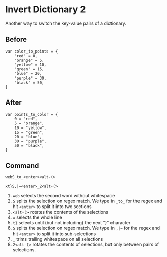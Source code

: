 # Invert Dictionary 2

Another way to switch the key-value pairs of a dictionary.

## Before

```gdscript
var color_to_points = {
    "red" = 0,
    "orange" = 5,
    "yellow" = 10,
    "green" = 15,
    "blue" = 20,
    "purple" = 30,
    "black" = 50,
}
```

## After

```gdscript
var points_to_color = {
    0 = "red",
    5 = "orange",
    10 = "yellow",
    15 = "green",
    20 = "blue",
    30 = "purple",
    50 = "black",
}
```

## Command

```
webS_to_<enter><alt-(>

xt}S,|=<enter>_2<alt-(>
```

1. `web` selects the second word without whitespace
1. `S` splits the selection on regex match. We type in `_to_` for the regex and hit `<enter>` to split it into two sections
1. `<alt-(>` rotates the contents of the selections
1. `x` selects the whole line
1. `t}` selects until (but not including) the next "}" character
1. `S` splits the selection on regex match. We type in `,|=` for the regex and hit `<enter>` to split it into sub-selections
1. `_` trims trailing whitespace on all selections
1. `2<alt-(>` rotates the contents of selections, but only between pairs of selections.

